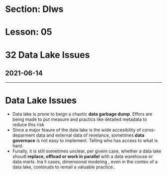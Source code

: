 # Section: Dlws
# Lesson: 05
# 32 Data Lake Issues
## 2021-06-14
---
# Data Lake Issues
- Data lake is prone to beign a chaotic **data garbage dump**. Effors are being made to put measure and practics like detailed metadata to reduce this risk
- Since a major feaure of the data lake is the wide accesibility of corss-deparment data and external data of revelance, sometimes **data governace** is not easy to implement. Telling who has access to what is hard.
- Funally, it is still sometimes unclear, per givem case, whether a data lake shoudl **replace, offload or work in parallel** with  a data warehouse or  data marts. Ina ll cases, dimensional modeling , even in the contex of a data lake, continuds to remail a valuable practice..



